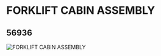 # FORKLIFT CABIN ASSEMBLY
## 56936
![FORKLIFT CABIN ASSEMBLY](https://lc-www-live-s.legocdn.com/media/bricks/5/2/4298163.jpg)
